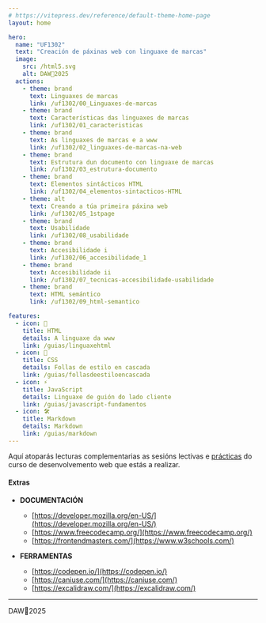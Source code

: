 ```yaml
---
# https://vitepress.dev/reference/default-theme-home-page
layout: home

hero:
  name: "UF1302"
  text: "Creación de páxinas web con linguaxe de marcas"
  image:
    src: /html5.svg
    alt: DAW🧊2025
  actions:
    - theme: brand
      text: Linguaxes de marcas
      link: /uf1302/00_Linguaxes-de-marcas
    - theme: brand
      text: Características das linguaxes de marcas
      link: /uf1302/01_caracteristicas
    - theme: brand
      text: As linguaxes de marcas e a www
      link: /uf1302/02_linguaxes-de-marcas-na-web
    - theme: brand
      text: Estrutura dun documento con linguaxe de marcas
      link: /uf1302/03_estrutura-documento
    - theme: brand
      text: Elementos sintácticos HTML
      link: /uf1302/04_elementos-sintacticos-HTML
    - theme: alt
      text: Creando a túa primeira páxina web
      link: /uf1302/05_1stpage      
    - theme: brand
      text: Usabilidade
      link: /uf1302/08_usabilidade
    - theme: brand
      text: Accesibilidade i
      link: /uf1302/06_accesibilidade_1
    - theme: brand
      text: Accesibilidade ii
      link: /uf1302/07_tecnicas-accesibilidade-usabilidade
    - theme: brand
      text: HTML semántico
      link: /uf1302/09_html-semantico

features:
  - icon: 📐
    title: HTML
    details: A linguaxe da www
    link: /guias/linguaxehtml
  - icon: 🎨
    title: CSS
    details: Follas de estilo en cascada
    link: /guias/follasdeestiloencascada
  - icon: ⚡
    title: JavaScript
    details: Linguaxe de guión do lado cliente
    link: /guias/javascript-fundamentos
  - icon: 🛠️
    title: Markdown
    details: Markdown
    link: /guias/markdown
---
```


Aquí atoparás lecturas complementarias as sesións lectivas e [prácticas](https://bitsolto.com/exercicios) do curso de desenvolvemento web que estás a realizar. 


#### Extras
- **DOCUMENTACIÓN**
    - [https://developer.mozilla.org/en-US/](https://developer.mozilla.org/en-US/)
    - [https://www.freecodecamp.org/](https://www.freecodecamp.org/)
    - [https://frontendmasters.com/](https://www.w3schools.com/)

- **FERRAMENTAS**
    - [https://codepen.io/](https://codepen.io/)
    - [https://caniuse.com/](https://caniuse.com/)
    - [https://excalidraw.com/](https://excalidraw.com/)

    
---

DAW🧊2025
